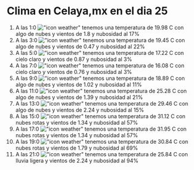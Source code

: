 # Clima en Celaya,mx en el dia 25

1. A las 1:0 !["icon weather"](http://openweathermap.org/img/w/02n.png) tenemos una temperatura de 19.98 C con algo de nubes y  vientos de 1.8 y nubosidad al 17%
1. A las 3:0 !["icon weather"](http://openweathermap.org/img/w/02n.png) tenemos una temperatura de 19.45 C con algo de nubes y  vientos de 0.47 y nubosidad al 22%
1. A las 5:0 !["icon weather"](http://openweathermap.org/img/w/01n.png) tenemos una temperatura de 17.22 C con cielo claro y  vientos de 0.87 y nubosidad al 3%
1. A las 7:0 !["icon weather"](http://openweathermap.org/img/w/01n.png) tenemos una temperatura de 16.08 C con cielo claro y  vientos de 0.76 y nubosidad al 3%
1. A las 9:0 !["icon weather"](http://openweathermap.org/img/w/02d.png) tenemos una temperatura de 18.89 C con algo de nubes y  vientos de 1.02 y nubosidad al 11%
1. A las 11:0 !["icon weather"](http://openweathermap.org/img/w/02d.png) tenemos una temperatura de 25.28 C con algo de nubes y  vientos de 1.39 y nubosidad al 21%
1. A las 13:0 !["icon weather"](http://openweathermap.org/img/w/02d.png) tenemos una temperatura de 29.46 C con algo de nubes y  vientos de 2.24 y nubosidad al 15%
1. A las 15:0 !["icon weather"](http://openweathermap.org/img/w/04d.png) tenemos una temperatura de 31.12 C con nubes rotas y  vientos de 1.34 y nubosidad al 57%
1. A las 17:0 !["icon weather"](http://openweathermap.org/img/w/04d.png) tenemos una temperatura de 31.95 C con nubes rotas y  vientos de 1.34 y nubosidad al 57%
1. A las 19:0 !["icon weather"](http://openweathermap.org/img/w/04d.png) tenemos una temperatura de 30.84 C con nubes rotas y  vientos de 1.79 y nubosidad al 69%
1. A las 21:0 !["icon weather"](http://openweathermap.org/img/w/10n.png) tenemos una temperatura de 25.84 C con lluvia ligera y  vientos de 2.24 y nubosidad al 94%
